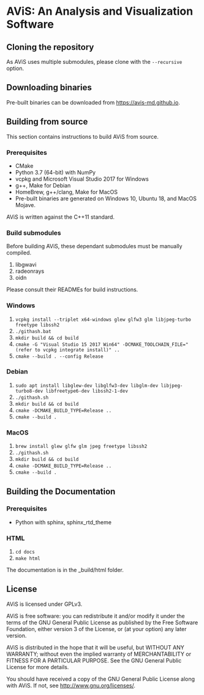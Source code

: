 # AViS: An Analysis and Visualization Software

## Cloning the repository

As AViS uses multiple submodules, please clone with the `--recursive` option.

## Downloading binaries

Pre-built binaries can be downloaded from <https://avis-md.github.io>.

## Building from source

This section contains instructions to build AViS from source.

### Prerequisites

- CMake
- Python 3.7 (64-bit) with NumPy
- vcpkg and Microsoft Visual Studio 2017 for Windows
- g++, Make for Debian
- HomeBrew, g++/clang, Make for MacOS
- Pre-built binaries are generated on Windows 10, Ubuntu 18, and MacOS Mojave.

AViS is written against the C++11 standard.

### Build submodules

Before building AViS, these dependant submodules must be manually compiled.

1. libgwavi
2. radeonrays
3. oidn

Please consult their READMEs for build instructions.

### Windows

1. `vcpkg install --triplet x64-windows glew glfw3 glm libjpeg-turbo freetype libssh2`
2. `./githash.bat`
3. `mkdir build && cd build`
4. `cmake -G "Visual Studio 15 2017 Win64" -DCMAKE_TOOLCHAIN_FILE="(refer to vcpkg integrate install)" ..`
5. `cmake --build . --config Release`

### Debian

1. `sudo apt install libglew-dev libglfw3-dev libglm-dev libjpeg-turbo8-dev libfreetype6-dev libssh2-1-dev`
2. `./githash.sh`
3. `mkdir build && cd build`
4. `cmake -DCMAKE_BUILD_TYPE=Release ..`
5. `cmake --build .`

### MacOS

1. `brew install glew glfw glm jpeg freetype libssh2`
2. `./githash.sh`
3. `mkdir build && cd build`
4. `cmake -DCMAKE_BUILD_TYPE=Release ..`
5. `cmake --build .`

## Building the Documentation

### Prerequisites

- Python with sphinx, sphinx\_rtd\_theme

### HTML

1. `cd docs`
2. `make html`

The documentation is in the \_build/html folder.


## License

AViS is licensed under GPLv3.

AViS is free software: you can redistribute it and/or modify
it under the terms of the GNU General Public License as published by
the Free Software Foundation, either version 3 of the License, or
(at your option) any later version.

AViS is distributed in the hope that it will be useful,
but WITHOUT ANY WARRANTY; without even the implied warranty of
MERCHANTABILITY or FITNESS FOR A PARTICULAR PURPOSE.  See the
GNU General Public License for more details.

You should have received a copy of the GNU General Public License
along with AViS.  If not, see <http://www.gnu.org/licenses/>.

